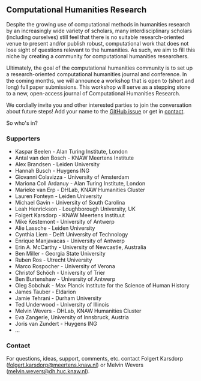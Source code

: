 ## Computational Humanities Research

Despite the growing use of computational methods in humanities research by an
increasingly wide variety of scholars, many interdisciplinary scholars
(including ourselves) still feel that there is no suitable research-oriented
venue to present and/or publish robust, computational work that does not lose
sight of questions relevant to the humanities. As such, we aim to fill this
niche by creating a community for computational humanities researchers.

Ultimately, the goal of the computational humanities community is to set up a
research-oriented computational humanities journal and conference. In the
coming months, we will announce a workshop that is open to (short and
long) full paper submissions. This workshop will serve as a stepping stone to a
new, open-access journal of Computational Humanities Research.

We cordially invite you and other interested parties to join the conversation
about future steps! Add your name to
the <a href="https://github.com/cohure/website/issues/1#issue-469270736">GitHub issue</a>
or get in <a href="mailto:folgert.karsdorp@meertens.knaw.nl">contact</a>.

So who's in?

### Supporters
- Kaspar Beelen - Alan Turing Institute, London
- Antal van den Bosch - KNAW Meertens Institute
- Alex Brandsen - Leiden University
- Hannah Busch - Huygens ING
- Giovanni Colavizza - University of Amsterdam
- Mariona Coll Ardanuy - Alan Turing Institute, London
- Marieke van Erp - DHLab, KNAW Humanities Cluster
- Lauren Fonteyn - Leiden University
- Michael Gavin - University of South Carolina
- Leah Henrickson - Loughborough University, UK
- Folgert Karsdorp - KNAW Meertens Instituut
- Mike Kestemont - University of Antwerp
- Alie Lassche - Leiden University
- Cynthia Liem - Delft University of Technology
- Enrique Manjavacas - University of Antwerp
- Erin A. McCarthy - University of Newcastle, Australia
- Ben Miller - Georgia State University
- Ruben Ros - Utrecht University
- Marco Rospocher - University of Verona
- Christof Schöch - University of Trier
- Ben Burtenshaw - University of Antwerp
- Oleg Sobchuk -  Max Planck Institute for the Science of Human History
- James Tauber - Eldarion
- Jamie Tehrani - Durham University
- Ted Underwood - University of Illinois
- Melvin Wevers - DHLab, KNAW Humanities Cluster
- Eva Zangerle, University of Innsbruck, Austria
- Joris van Zundert - Huygens ING
- ...


### Contact
For questions, ideas, support, comments, etc. contact Folgert Karsdorp
(<folgert.karsdorp@meertens.knaw.nl>) or Melvin Wevers (<melvin.wevers@dh.huc.knaw.nl>).
